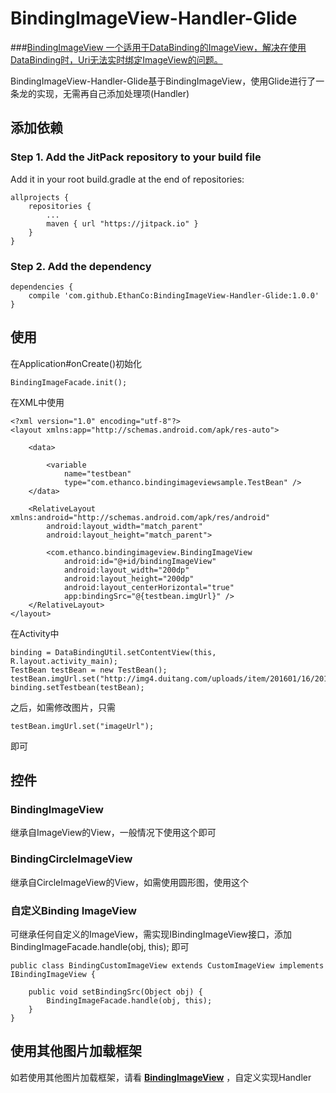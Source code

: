 # BindingImageView-Handler-Glide #

###[BindingImageView 一个适用于DataBinding的ImageView，解决在使用DataBinding时，Uri无法实时绑定ImageView的问题。](https://github.com/EthanCo/BindingImageView)  

BindingImageView-Handler-Glide基于BindingImageView，使用Glide进行了一条龙的实现，无需再自己添加处理项(Handler)

## 添加依赖 ##

### Step 1. Add the JitPack repository to your build file ###

Add it in your root build.gradle at the end of repositories:  

	allprojects {
		repositories {
		    ...
		    maven { url "https://jitpack.io" }
		}
	}

### Step 2. Add the dependency ###

	dependencies {
	    compile 'com.github.EthanCo:BindingImageView-Handler-Glide:1.0.0'
	}


## 使用 ##

在Application#onCreate()初始化  

	BindingImageFacade.init();  

在XML中使用

	<?xml version="1.0" encoding="utf-8"?>
	<layout xmlns:app="http://schemas.android.com/apk/res-auto">
	
	    <data>
	
	        <variable
	            name="testbean"
	            type="com.ethanco.bindingimageviewsample.TestBean" />
	    </data>
	
	    <RelativeLayout xmlns:android="http://schemas.android.com/apk/res/android"
	        android:layout_width="match_parent"
	        android:layout_height="match_parent">
	
	        <com.ethanco.bindingimageview.BindingImageView
	            android:id="@+id/bindingImageView"
	            android:layout_width="200dp"
	            android:layout_height="200dp"
	            android:layout_centerHorizontal="true"
	            app:bindingSrc="@{testbean.imgUrl}" />
	    </RelativeLayout>
	</layout>


在Activity中  

	binding = DataBindingUtil.setContentView(this, R.layout.activity_main);
	TestBean testBean = new TestBean();
    testBean.imgUrl.set("http://img4.duitang.com/uploads/item/201601/16/20160116115247_cAvau.thumb.224_0.jpeg");
    binding.setTestbean(testBean);

之后，如需修改图片，只需

	testBean.imgUrl.set("imageUrl");

即可  


## 控件 ##

### BindingImageView ###

继承自ImageView的View，一般情况下使用这个即可

### BindingCircleImageView ###

继承自CircleImageView的View，如需使用圆形图，使用这个  

### 自定义Binding ImageView ###

可继承任何自定义的ImageView，需实现IBindingImageView接口，添加  BindingImageFacade.handle(obj, this); 即可

	public class BindingCustomImageView extends CustomImageView implements IBindingImageView {

	    public void setBindingSrc(Object obj) {
	        BindingImageFacade.handle(obj, this);
	    }
	}  


## 使用其他图片加载框架 ##
如若使用其他图片加载框架，请看 **[BindingImageView](https://github.com/EthanCo/BindingImageView)** ，自定义实现Handler

